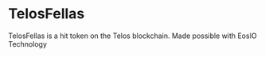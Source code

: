 # TelosFellas
TelosFellas is a hit token on the Telos blockchain. 
Made possible with EosIO Technology
